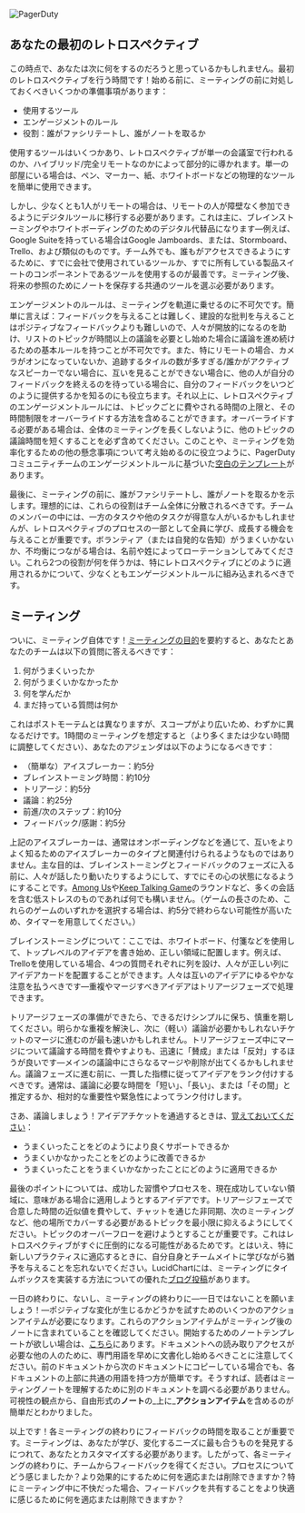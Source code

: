 ![PagerDuty](/assets/images/headers/Retros-NextSteps.png)

## あなたの最初のレトロスペクティブ

この時点で、あなたは次に何をするのだろうと思っているかもしれません。最初のレトロスペクティブを行う時間です！始める前に、ミーティングの前に対処しておくべきいくつかの準備事項があります：

- 使用するツール
- エンゲージメントのルール
- 役割：誰がファシリテートし、誰がノートを取るか

使用するツールはいくつかあり、レトロスペクティブが単一の会議室で行われるのか、ハイブリッド/完全リモートなのかによって部分的に導かれます。単一の部屋にいる場合は、ペン、マーカー、紙、ホワイトボードなどの物理的なツールを簡単に使用できます。

しかし、少なくとも1人がリモートの場合は、リモートの人が障壁なく参加できるようにデジタルツールに移行する必要があります。これは主に、ブレインストーミングやホワイトボーディングのためのデジタル代替品になります—例えば、Google Suiteを持っている場合はGoogle Jamboards、または、Stormboard、Trello、および類似のものです。チーム外でも、誰もがアクセスできるようにするために、すでに会社で使用されているツールか、すでに所有している製品スイートのコンポーネントであるツールを使用するのが最善です。ミーティング後、将来の参照のためにノートを保存する共通のツールを選ぶ必要があります。

エンゲージメントのルールは、ミーティングを軌道に乗せるのに不可欠です。簡単に言えば：フィードバックを与えることは難しく、建設的な批判を与えることはポジティブなフィードバックよりも難しいので、人々が開放的になるのを助け、リストのトピックが時間以上の議論を必要とし始めた場合に議論を進め続けるための基本ルールを持つことが不可欠です。また、特にリモートの場合、カメラがオンになっていないか、追跡するタイルの数が多すぎる/誰かがアクティブなスピーカーでない場合に、互いを見ることができない場合に、他の人が自分のフィードバックを終えるのを待っている場合に、自分のフィードバックをいつどのように提供するかを知るのにも役立ちます。それ以上に、レトロスペクティブのエンゲージメントルールには、トピックごとに費やされる時間の上限と、その時間制限をオーバーライドする方法を含めることができます。オーバーライドする必要がある場合は、全体のミーティングを長くしないように、他のトピックの議論時間を短くすることを必ず含めてください。このことや、ミーティングを効率化するための他の懸念事項について考え始めるのに役立つように、PagerDutyコミュニティチームのエンゲージメントルールに基づいた[空白のテンプレート](https://docs.google.com/presentation/d/1N4mAtI9Yaw1ZX0AkkyStJ41HwDgj__Kg3tQQgMHo1SA/edit#slide=id.g7c38cb8f37_0_2260)があります。

最後に、ミーティングの前に、誰がファシリテートし、誰がノートを取るかを示します。理想的には、これらの役割はチーム全体に分散されるべきです。チームのメンバーの中には、一方のタスクや他のタスクが得意な人がいるかもしれませんが、レトロスペクティブのプロセスの一部として全員に学び、成長する機会を与えることが重要です。ボランティア（または自発的な告知）がうまくいかないか、不均衡につながる場合は、名前や姓によってローテーションしてみてください。これら2つの役割が何を伴うかは、特にレトロスペクティブにどのように適用されるかについて、少なくともエンゲージメントルールに組み込まれるべきです。

## ミーティング

ついに、ミーティング自体です！[ミーティングの目的](https://retrospectives.pagerduty.com/during/)を要約すると、あなたとあなたのチームは以下の質問に答えるべきです：

1. 何がうまくいったか
1. 何がうまくいかなかったか
1. 何を学んだか
1. まだ持っている質問は何か

これはポストモーテムとは異なりますが、スコープがより広いため、わずかに異なるだけです。1時間のミーティングを想定すると（より多くまたは少ない時間に調整してください）、あなたのアジェンダは以下のようになるべきです：

- （簡単な）アイスブレーカー：約5分
- ブレインストーミング時間：約10分
- トリアージ：約5分
- 議論：約25分
- 前進/次のステップ：約10分
- フィードバック/感謝：約5分

上記のアイスブレーカーは、通常はオンボーディングなどを通じて、互いをよりよく知るためのアイスブレーカーのタイプと関連付けられるようなものではありません。主な目的は、ブレインストーミングとフィードバックのフェーズに入る前に、人々が話したり動いたりするようにして、すでにその心の状態になるようにすることです。[Among Us](https://en.wikipedia.org/wiki/Among_Us)や[Keep Talking Game](https://keeptalkinggame.com/)のラウンドなど、多くの会話を含む低ストレスのものであれば何でも構いません。（ゲームの長さのため、これらのゲームのいずれかを選択する場合は、約5分で終わらない可能性が高いため、タイマーを用意してください。）

ブレインストーミングについて：ここでは、ホワイトボード、付箋などを使用して、トップレベルのアイデアを書き始め、正しい領域に配置します。例えば、Trelloを使用している場合、4つの質問それぞれに列を設け、人々が正しい列にアイデアカードを配置することができます。人々は互いのアイデアにゆるやかな注意を払うべきです—重複やマージすべきアイデアはトリアージフェーズで処理できます。

トリアージフェーズの準備ができたら、できるだけシンプルに保ち、慎重を期してください。明らかな重複を解決し、次に（軽い）議論が必要かもしれないチケットのマージに進むのが最も速いかもしれません。トリアージフェーズ中にマージについて議論する時間を費やすよりも、迅速に「賛成」または「反対」するほうが良いです—メインの議論中にさらなるマージや削除が出てくるかもしれません。議論フェーズに進む前に、一貫した指標に従ってアイデアをランク付けするべきです。通常は、議論に必要な時間を「短い」、「長い」、または「その間」と推定するか、相対的な重要性や緊急性によってランク付けします。

さあ、議論しましょう！アイデアチケットを通過するときは、[覚えておいてください](https://retrospectives.pagerduty.com/during/)：

- うまくいったことをどのようにより良くサポートできるか
- うまくいかなかったことをどのように改善できるか
- うまくいったことをうまくいかなかったことにどのように適用できるか

最後のポイントについては、成功した習慣やプロセスを、現在成功していない領域に、意味がある場合に適用しようとするアイデアです。トリアージフェーズで合意した時間の近似値を費やして、チャットを通じた非同期、次のミーティングなど、他の場所でカバーする必要があるトピックを最小限に抑えるようにしてください。トピックのオーバーフローを避けようとすることが重要です。これはレトロスペクティブがすぐに圧倒的になる可能性があるためです。とはいえ、特に新しいプラクティスに適応するときに、自分自身とチームメイトに学びながら猶予を与えることを忘れないでください。LucidChartには、ミーティングにタイムボックスを実装する方法についての優れた[ブログ投稿](https://www.lucidchart.com/blog/what-is-timeboxing)があります。

一日の終わりに、ないし、ミーティングの終わりに—一日ではないことを願いましょう！—ポジティブな変化が生じるかどうかを試すためのいくつかのアクションアイテムが必要になります。これらのアクションアイテムがミーティング後のノートに含まれていることを確認してください。開始するためのノートテンプレートが欲しい場合は、[こちら](https://docs.google.com/document/d/19M93owg0sNV2n0fDg2JlhS9Z33zi1QDaWd7RJUq9o6k/edit#)にあります。ドキュメントへの読み取りアクセスが必要な他の人のために、専門用語を早めに文書化し始めるべきことに注意してください。前のドキュメントから次のドキュメントにコピーしている場合でも、各ドキュメントの上部に共通の用語を持つ方が簡単です。そうすれば、読者はミーティングノートを理解するために別のドキュメントを調べる必要がありません。可視性の観点から、自由形式の**ノート**の_上に_**アクションアイテム**を含めるのが簡単だとわかりました。

以上です！各ミーティングの終わりにフィードバックの時間を取ることが重要です。ミーティングは、あなたが学び、変化するニーズに最も合うものを発見するにつれて、あなたとカスタマイズする必要があります。したがって、各ミーティングの終わりに、チームからフィードバックを得てください。プロセスについてどう感じましたか？より効果的にするために何を適応または削除できますか？特にミーティング中に不快だった場合、フィードバックを共有することをより快適に感じるために何を適応または削除できますか？

